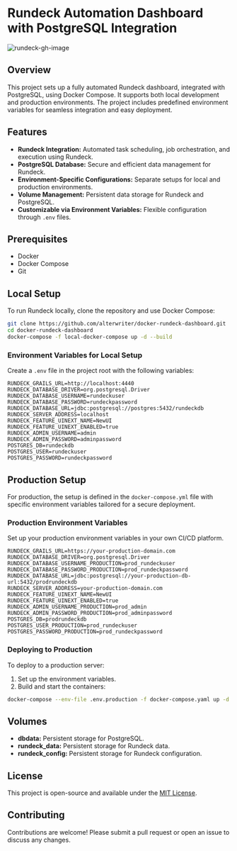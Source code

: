 # Rundeck Automation Dashboard with PostgreSQL Integration

![rundeck-gh-image](https://github.com/user-attachments/assets/2ddc1f8f-1ef4-4191-b733-5fe2e572d118)

## Overview

This project sets up a fully automated Rundeck dashboard, integrated with PostgreSQL, using Docker Compose. It supports both local development and production environments. The project includes predefined environment variables for seamless integration and easy deployment.

## Features

- **Rundeck Integration:** Automated task scheduling, job orchestration, and execution using Rundeck.
- **PostgreSQL Database:** Secure and efficient data management for Rundeck.
- **Environment-Specific Configurations:** Separate setups for local and production environments.
- **Volume Management:** Persistent data storage for Rundeck and PostgreSQL.
- **Customizable via Environment Variables:** Flexible configuration through `.env` files.

## Prerequisites

- Docker
- Docker Compose
- Git

## Local Setup

To run Rundeck locally, clone the repository and use Docker Compose:

```bash
git clone https://github.com/alterwriter/docker-rundeck-dashboard.git
cd docker-rundeck-dashboard
docker-compose -f local-docker-compose up -d --build
```

### Environment Variables for Local Setup

Create a `.env` file in the project root with the following variables:

```env
RUNDECK_GRAILS_URL=http://localhost:4440
RUNDECK_DATABASE_DRIVER=org.postgresql.Driver
RUNDECK_DATABASE_USERNAME=rundeckuser
RUNDECK_DATABASE_PASSWORD=rundeckpassword
RUNDECK_DATABASE_URL=jdbc:postgresql://postgres:5432/rundeckdb
RUNDECK_SERVER_ADDRESS=localhost
RUNDECK_FEATURE_UINEXT_NAME=NewUI
RUNDECK_FEATURE_UINEXT_ENABLED=true
RUNDECK_ADMIN_USERNAME=admin
RUNDECK_ADMIN_PASSWORD=adminpassword
POSTGRES_DB=rundeckdb
POSTGRES_USER=rundeckuser
POSTGRES_PASSWORD=rundeckpassword
```

## Production Setup

For production, the setup is defined in the `docker-compose.yml` file with specific environment variables tailored for a secure deployment.

### Production Environment Variables

Set up your production environment variables in your own CI/CD platform.

```env
RUNDECK_GRAILS_URL=https://your-production-domain.com
RUNDECK_DATABASE_DRIVER=org.postgresql.Driver
RUNDECK_DATABASE_USERNAME_PRODUCTION=prod_rundeckuser
RUNDECK_DATABASE_PASSWORD_PRODUCTION=prod_rundeckpassword
RUNDECK_DATABASE_URL=jdbc:postgresql://your-production-db-url:5432/prodrundeckdb
RUNDECK_SERVER_ADDRESS=your-production-domain.com
RUNDECK_FEATURE_UINEXT_NAME=NewUI
RUNDECK_FEATURE_UINEXT_ENABLED=true
RUNDECK_ADMIN_USERNAME_PRODUCTION=prod_admin
RUNDECK_ADMIN_PASSWORD_PRODUCTION=prod_adminpassword
POSTGRES_DB=prodrundeckdb
POSTGRES_USER_PRODUCTION=prod_rundeckuser
POSTGRES_PASSWORD_PRODUCTION=prod_rundeckpassword
```

### Deploying to Production

To deploy to a production server:

1. Set up the environment variables.
2. Build and start the containers:

```bash
docker-compose --env-file .env.production -f docker-compose.yaml up -d --build
```

## Volumes

- **dbdata:** Persistent storage for PostgreSQL.
- **rundeck_data:** Persistent storage for Rundeck data.
- **rundeck_config:** Persistent storage for Rundeck configuration.

## License

This project is open-source and available under the [MIT License](./LICENSE).

## Contributing

Contributions are welcome! Please submit a pull request or open an issue to discuss any changes.
